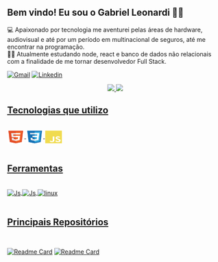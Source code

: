 ## Bem vindo!  Eu sou o Gabriel Leonardi 👋🏻
💻 Apaixonado por tecnologia me aventurei pelas áreas de hardware, audiovisual e até por um período em multinacional de seguros, até me encontrar na programação.<br>
🚀📒 Atualmente estudando node, react e banco de dados não relacionais com a finalidade de me tornar desenvolvedor Full Stack.

[![Gmail](https://img.shields.io/badge/Gmail-D14836?style=for-the-badge&logo=gmail&logoColor=white)](mailto:gbe.leonardi@gmail.com)
[![Linkedin](https://img.shields.io/badge/LinkedIn-0077B5?style=for-the-badge&logo=linkedin&logoColor=white)](https://www.linkedin.com/in/gabriel-leonardi-61556b144/)
<div align="center">
 <a href="https://github.com/Gbleonardi">
<img height="180em" src="https://github-readme-stats.vercel.app/api?username=Gbleonardi&show_icons=true&theme=vision-friendly-dark&include_all_commits=false"/>
<img height="180em" src="https://github-readme-stats.vercel.app/api/top-langs/?username=Gbleonardi&layout=compact&langs_count=7&theme=vision-friendly-dark"/>
 </div>

## Tecnologias que utilizo
<br>

<div style="display: inline_block">
 <img align="center" alt="HTML" height="30" width="40" src="https://raw.githubusercontent.com/devicons/devicon/master/icons/html5/html5-original.svg">
 <img align="center" alt="CSS" height="30" width="40" src="https://raw.githubusercontent.com/devicons/devicon/master/icons/css3/css3-original.svg">
 <img align="center" alt="Js" height="30" width="40" src="https://raw.githubusercontent.com/devicons/devicon/master/icons/javascript/javascript-plain.svg"><br> <br>

## Ferramentas
<br>

<div style="display: inline_blovk">
 <img align="center" alt="Js" height="30" width="40" src="https://cdn.jsdelivr.net/gh/devicons/devicon/icons/aftereffects/aftereffects-original.svg" />
<img align="center" alt="Js" height="30" width="40" src="https://cdn.jsdelivr.net/gh/devicons/devicon/icons/photoshop/photoshop-plain.svg" />
<img align="center" alt=linux src="https://img.shields.io/badge/Linux-FCC624?style=for-the-badge&logo=linux&logoColor=black">
 <br><br>

 ## Principais Repositórios
<br>
 
 [![Readme Card](https://github-readme-stats.vercel.app/api/pin/?username=Gbleonardi&repo=Sistema-de-escalas&theme=highcontrast)](https://github.com/Gbleonardi/Sistema-de-escalas)
 [![Readme Card](https://github-readme-stats.vercel.app/api/pin/?username=Gbleonardi&repo=Projeto-MusicDot&theme=highcontrast)](https://github.com/Gbleonardi/Projeto-MusicDot)

 
 
 </div>
